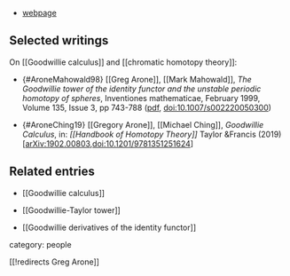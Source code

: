 

* [webpage](http://pi.math.virginia.edu/~zga2m/)

## Selected writings

On [[Goodwillie calculus]] and [[chromatic homotopy theory]]:

* {#AroneMahowald98} [[Greg Arone]], [[Mark Mahowald]], _The Goodwillie tower of the identity functor and the unstable periodic homotopy of spheres_, Inventiones mathematicae, February 1999, Volume 135, Issue 3, pp 743-788 ([pdf](http://hopf.math.purdue.edu/Arone-Mahowald/ArMahowald.pdf), [doi:10.1007/s002220050300](https://doi.org/10.1007/s002220050300))

* {#AroneChing19} [[Gregory Arone]], [[Michael Ching]], *Goodwillie Calculus*, in: *[[Handbook of Homotopy Theory]]* Taylor &Francis (2019) &lbrack;[arXiv:1902.00803](https://arxiv.org/abs/1902.00803),[doi:10.1201/9781351251624](https://doi.org/10.1201/9781351251624)&rbrack;



## Related entries

* [[Goodwillie calculus]]

* [[Goodwillie-Taylor tower]]

* [[Goodwillie derivatives of the identity functor]]

category: people



[[!redirects Greg Arone]]

